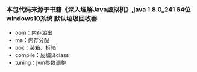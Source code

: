 ### 本包代码来源于书籍《深入理解Java虚拟机》,java 1.8.0_241 64位windows10系统 默认垃圾回收器
- oom：内存溢出
- ma：内存分配
- box：装箱、拆箱
- compile：反编译class
- tuning：jvm参数调整